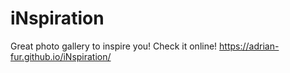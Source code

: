 # iNspiration
Great photo gallery to inspire you!
Check it online! 
https://adrian-fur.github.io/iNspiration/
